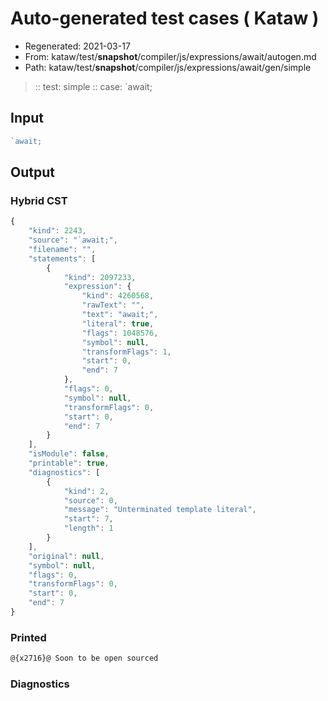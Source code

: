 # Auto-generated test cases ( Kataw )
- Regenerated: 2021-03-17
- From: kataw/test/__snapshot__/compiler/js/expressions/await/autogen.md
- Path: kataw/test/__snapshot__/compiler/js/expressions/await/gen/simple
> :: test: simple
> :: case: `await;
## Input

`````js
`await;
`````

## Output

### Hybrid CST

```javascript
{
    "kind": 2243,
    "source": "`await;",
    "filename": "",
    "statements": [
        {
            "kind": 2097233,
            "expression": {
                "kind": 4260568,
                "rawText": "",
                "text": "await;",
                "literal": true,
                "flags": 1048576,
                "symbol": null,
                "transformFlags": 1,
                "start": 0,
                "end": 7
            },
            "flags": 0,
            "symbol": null,
            "transformFlags": 0,
            "start": 0,
            "end": 7
        }
    ],
    "isModule": false,
    "printable": true,
    "diagnostics": [
        {
            "kind": 2,
            "source": 0,
            "message": "Unterminated template literal",
            "start": 7,
            "length": 1
        }
    ],
    "original": null,
    "symbol": null,
    "flags": 0,
    "transformFlags": 0,
    "start": 0,
    "end": 7
}
```

### Printed

```javascript
@{x2716}@ Soon to be open sourced
```

### Diagnostics

```javascript

```

